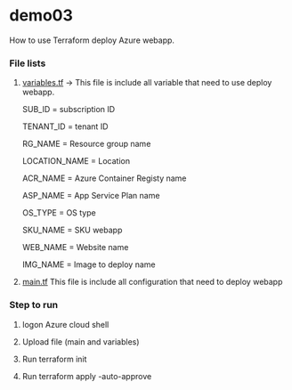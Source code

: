 # demo03
How to use Terraform deploy Azure webapp.

### File lists
1. <a href="https://github.com/0psdev/demo03/blob/main/variables.tf" target="_blank">variables.tf</a> -> This file is include all variable that need to use deploy webapp.
   
   SUB_ID = subscription ID

   TENANT_ID = tenant ID

   RG_NAME = Resource group name

   LOCATION_NAME = Location

   ACR_NAME = Azure Container Registy name

   ASP_NAME = App Service Plan name

   OS_TYPE = OS type

   SKU_NAME = SKU webapp

   WEB_NAME = Website name

   IMG_NAME = Image to deploy name

2. <a href="https://github.com/0psdev/demo03/blob/main/main.tf" target="_blank">main.tf</a> This file is include all configuration that need to deploy webapp

### Step to run
1. logon Azure cloud shell

2. Upload file (main and variables)

3. Run terraform init

4. Run terraform apply -auto-approve

